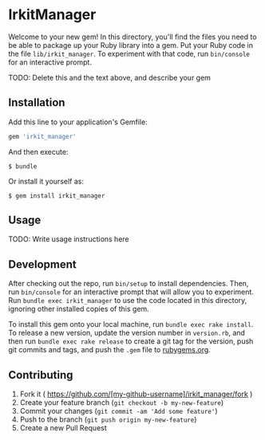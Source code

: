# IrkitManager

Welcome to your new gem! In this directory, you'll find the files you need to be able to package up your Ruby library into a gem. Put your Ruby code in the file `lib/irkit_manager`. To experiment with that code, run `bin/console` for an interactive prompt.

TODO: Delete this and the text above, and describe your gem

## Installation

Add this line to your application's Gemfile:

```ruby
gem 'irkit_manager'
```

And then execute:

    $ bundle

Or install it yourself as:

    $ gem install irkit_manager

## Usage

TODO: Write usage instructions here

## Development

After checking out the repo, run `bin/setup` to install dependencies. Then, run `bin/console` for an interactive prompt that will allow you to experiment. Run `bundle exec irkit_manager` to use the code located in this directory, ignoring other installed copies of this gem.

To install this gem onto your local machine, run `bundle exec rake install`. To release a new version, update the version number in `version.rb`, and then run `bundle exec rake release` to create a git tag for the version, push git commits and tags, and push the `.gem` file to [rubygems.org](https://rubygems.org).

## Contributing

1. Fork it ( https://github.com/[my-github-username]/irkit_manager/fork )
2. Create your feature branch (`git checkout -b my-new-feature`)
3. Commit your changes (`git commit -am 'Add some feature'`)
4. Push to the branch (`git push origin my-new-feature`)
5. Create a new Pull Request
